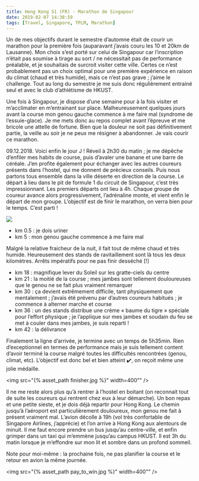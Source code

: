 ```yaml
---
title: Hong Kong S1 (FR) - Marathon de Singapour
date: 2019-02-07 14:38:59
tags: [Travel, Singapore, TPLM, Marathon]
---
```


Un de mes objectifs durant le semestre d’automne était de courir un marathon pour la première fois (auparavant j’avais couru les 10 et 20km de Lausanne). Mon choix s’est porté sur celui de Singapour car l’inscription n’était pas soumise à tirage au sort / ne nécessitait pas de performance préalable, et je souhaitais de surcroit visiter cette ville. Certes ce n’est probablement pas un choix optimal pour une première expérience en raison du climat (chaud et très humide), mais ce n’est pas grave ; j’aime le challenge. Tout au long du semestre je me suis donc régulièrement entrainé seul et avec le club d’athlétisme de HKUST.

Une fois à Singapour, je dispose d’une semaine pour à la fois visiter et m’acclimater en m’entrainant sur place. Malheureusement quelques jours avant la course mon genou gauche commence à me faire mal (syndrome de l’essuie-glace). Je me mets donc au repos complet avant l’épreuve et me bricole une attelle de fortune. Bien que la douleur ne soit pas définitivement partie, la veille au soir je ne peux me résigner à abandonner. Je vais courir ce marathon.

09.12.2018. Voici enfin le jour J ! Réveil à 2h30 du matin ; je me dépêche d’enfiler mes habits de course, puis d’avaler une banane et une barre de céréale. J’en profite également pour échanger avec les autres coureurs présents dans l’hostel, qui me donnent de précieux conseils. Puis nous partons tous ensemble dans la ville déserte en direction de la course. Le départ à lieu dans le pit de formule 1 du circuit de Singapour, c’est très impressionnant. Les premiers départs ont lieu à 4h. Chaque groupe de coureur avance alors progressivement, l’adrénaline monte, et vient enfin le départ de mon groupe. L’objectif est de finir le marathon, on verra bien pour le temps. C’est parti !

<img src="{% asset_path route.jpg %}" />

- km 0.5 : je dois uriner
- km 5 : mon genou gauche commence à me faire mal

Malgré la relative fraicheur de la nuit, il fait tout de même chaud et très humide. Heureusement des stands de ravitaillement sont là tous les deux kilomètres. Arrêts impératifs pour ne pas finir desséché [!]

- km 18 : magnifique lever du Soleil sur les gratte-ciels du centre
- km 21 : la moitié de la course ; mes jambes sont tellement douloureuses que le genou ne se fait plus vraiment remarquer
- km 30 : ça devient extrêmement difficile, tant physiquement que mentalement ; j’avais été prévenu par d’autres coureurs habitués ; je commence à alterner marche et course
- km 36 : un des stands distribue une crème « baume du tigre » spéciale pour l’effort physique ; je l’applique sur mes jambes et soudain du feu se met à couler dans mes jambes, je suis reparti !
- km 42 : la délivrance

Finalement la ligne d’arrivée, je termine avec un temps de 5h35min. Rien d’exceptionnel en termes de performance mais je suis tellement content d’avoir terminé la course malgré toutes les difficultés rencontrées (genou, climat, etc). L’objectif est donc bel et bien atteint ✔️, on reçoit même une jolie médaille.

<img src="{% asset_path finisher.jpg %}" width=400"" />

Il ne me reste alors plus qu’à rentrer à l’hostel en boitant (on reconnait tout de suite les coureurs qui rentrent chez eux à leur démarche). Un bon repas et une petite sieste, et je dois déjà repartir pour Hong Kong. Le chemin jusqu’à l’aéroport est particulièrement douloureux, mon genou me fait à présent vraiment mal. L’avion décolle à 19h (vol très confortable de Singapore Airlines, j’apprécie) et l’on arrive à Hong Kong aux alentours de minuit. Il me faut encore prendre un bus jusqu’au centre-ville, et enfin grimper dans un taxi qui m’emmène jusqu’au campus HKUST. Il est 3h du matin lorsque je m’effondre sur mon lit et sombre dans un profond sommeil.

Note pour moi-même : la prochaine fois, ne pas planifier la course et le retour en avion la même journée.

<img src="{% asset_path pay_to_win.jpg %}" width=400"" />
